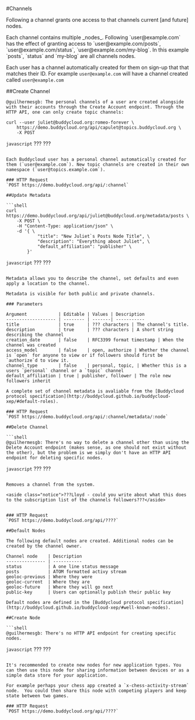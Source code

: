 #Channels

Following a channel grants one access to that channels current [and future] nodes. 

<aside class="notice">Each channel contains multiple _nodes_. Following `user@example.com` has the effect of granting access to `user@example.com/posts`, `user@example.com/status`, `user@example.com/my-blog`. In this example `posts`, `status` and `my-blog` are all channels nodes.</aside>

Each user has a channel automatically created for them on sign-up that that matches their ID. For example `user@example.com` will have a channel created called `user@example.com`

##Create Channel

```shell
@guilhermesgb: The personal channels of a user are created alongside with their accounts through the Create Account endpoint. Through the HTTP API, one can only create topic channels:

curl --user juliet@buddycloud.org:romeo-forever \
    https://demo.buddycloud.org/api/capulet@topics.buddycloud.org \
    -X POST
```

```javascript```
???
???
```

Each Buddycloud user has a personal channel automatically created for them (`user@example.com`). New topic channels are created in their own namespace (`user@topics.example.com`).

### HTTP Request
`POST https://demo.buddycloud.org/api/:channel`

##Update Metadata

```shell
curl https://demo.buddycloud.org/api/juliet@buddycloud.org/metadata/posts \
    -X POST \
    -H "Content-Type: application/json" \
    -d '{ \
            "title": "New Juliet`s Posts Node Title", \
            "description": "Everything about Juliet", \
            "default_affiliation": "publisher" \
        }'
```

```javascript```
???
???
```

Metadata allows you to describe the channel, set defaults and even apply a location to the channel.

Metadata is visible for both public and private channels.

### Parameters

Argument            | Editable | Values | Description
------------------- | -------- | -------| -----------
title               | true     | ??? characters | The channel's title.
description         | true     | ??? characters | A short string describing the channel 
creation_date       | false    | RFC3399 format timestamp | When the channel was created
access_model        | false    | open, authorize | Whether the channel is `open` for anyone to view or if followers should first be `authorize`d to view it.
channel_type        | false    | personal, topic, | Whether this is a users `personal` channel or a `topic` channel
default_affiliation | true | publisher, follower | The role new followers inherit

A complete set of channel metadata is avaliable from the [Buddycloud protocol specification](http://buddycloud.github.io/buddycloud-xep/#default-roles). 

### HTTP Request
`POST https://demo.buddycloud.org/api/:channel/metadata/:node`

##Delete Channel

```shell
@guilhermesgb: There's no way to delete a channel other than using the Delete Account endpoint (makes sense, as one should not exist without the other), but the problem is we simply don't have an HTTP API endpoint for deleting specific nodes.
```

```javascript```
???
???
```

Removes a channel from the system. 

<aside class="notice">???Lloyd - could you write about what this does to the subscription list of the channels followers???</aside>


### HTTP Request
`POST https://demo.buddycloud.org/api/????`

##Default Nodes

The following default nodes are created. Additional nodes can be created by the channel owner.

Channel node    | Description 
--------------- | -----------
status          | A one line status message 
posts           | ATOM formatted activy stream 
geoloc-previous | Where they were              
geoloc-current  | Where they are              
geoloc-future   | Where they will go next   
public-key      | Users can optionally publish their public key

Default nodes are defined in the [Buddycloud protocol specification](http://buddycloud.github.io/buddycloud-xep/#well-known-nodes).

##Create Node

```shell
@guilhermesgb: There's no HTTP API endpoint for creating specific nodes.
```

```javascript```
???
???
```

It's recommended to create new nodes for new application types. You can then use this node for sharing information between devices or as a simple data store for your application.

For example perhaps your chess app created a `x-chess-activity-stream` node.  You could then share this node with competing players and keep state between two games.

### HTTP Request
`POST https://demo.buddycloud.org/api/????`

